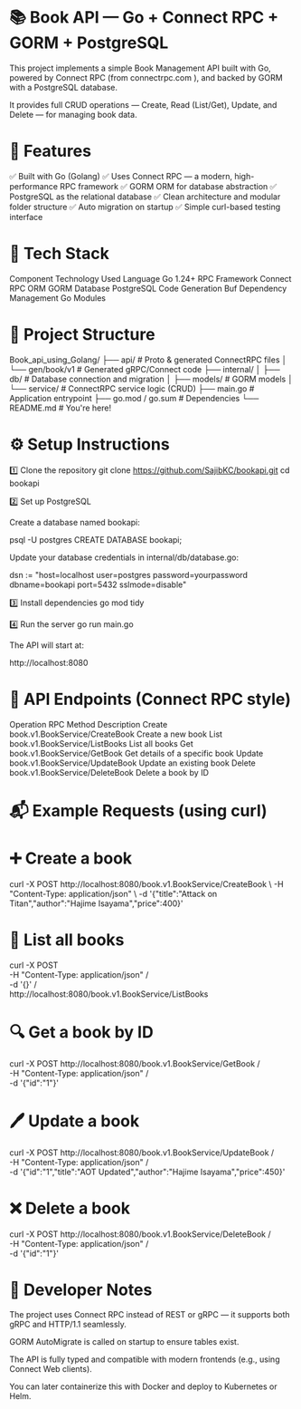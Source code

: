 # 📚 Book API — Go + Connect RPC + GORM + PostgreSQL

This project implements a simple Book Management API built with Go, powered by Connect RPC (from connectrpc.com
), and backed by GORM with a PostgreSQL database.

It provides full CRUD operations — Create, Read (List/Get), Update, and Delete — for managing book data.

# 🚀 Features

✅ Built with Go (Golang)
✅ Uses Connect RPC — a modern, high-performance RPC framework
✅ GORM ORM for database abstraction
✅ PostgreSQL as the relational database
✅ Clean architecture and modular folder structure
✅ Auto migration on startup
✅ Simple curl-based testing interface

# 🧩 Tech Stack
Component	Technology Used
Language	Go 1.24+
RPC Framework	Connect RPC
ORM	GORM
Database	PostgreSQL
Code Generation	Buf
Dependency Management	Go Modules

# 📁 Project Structure
Book_api_using_Golang/
├── api/                     # Proto & generated ConnectRPC files
│   └── gen/book/v1          # Generated gRPC/Connect code
├── internal/
│   ├── db/                  # Database connection and migration
│   ├── models/              # GORM models
│   └── service/             # ConnectRPC service logic (CRUD)
├── main.go                  # Application entrypoint
├── go.mod / go.sum          # Dependencies
└── README.md                # You're here!

# ⚙️ Setup Instructions
1️⃣ Clone the repository
git clone https://github.com/SajibKC/bookapi.git
cd bookapi

2️⃣ Set up PostgreSQL

Create a database named bookapi:

psql -U postgres
CREATE DATABASE bookapi;


Update your database credentials in internal/db/database.go:

dsn := "host=localhost user=postgres password=yourpassword dbname=bookapi port=5432 sslmode=disable"

3️⃣ Install dependencies
go mod tidy

4️⃣ Run the server
go run main.go


The API will start at:

http://localhost:8080

# 🧠 API Endpoints (Connect RPC style)
Operation	RPC Method	Description
Create	book.v1.BookService/CreateBook	Create a new book
List	book.v1.BookService/ListBooks	List all books
Get	book.v1.BookService/GetBook	Get details of a specific book
Update	book.v1.BookService/UpdateBook	Update an existing book
Delete	book.v1.BookService/DeleteBook	Delete a book by ID

# 📬 Example Requests (using curl)
# ➕ Create a book
curl -X POST http://localhost:8080/book.v1.BookService/CreateBook \\
  -H "Content-Type: application/json" \\
  -d '{"title":"Attack on Titan","author":"Hajime Isayama","price":400}'

# 📖 List all books
curl -X POST \
  -H "Content-Type: application/json" /\
  -d '{}' /\
  http://localhost:8080/book.v1.BookService/ListBooks

# 🔍 Get a book by ID
curl -X POST http://localhost:8080/book.v1.BookService/GetBook /\
  -H "Content-Type: application/json" /\
  -d '{"id":"1"}'

# 🖊️ Update a book
curl -X POST http://localhost:8080/book.v1.BookService/UpdateBook /\
  -H "Content-Type: application/json" /\
  -d '{"id":"1","title":"AOT Updated","author":"Hajime Isayama","price":450}'

# ❌ Delete a book
curl -X POST http://localhost:8080/book.v1.BookService/DeleteBook /\
  -H "Content-Type: application/json" /\
  -d '{"id":"1"}'

# 🧰 Developer Notes

The project uses Connect RPC instead of REST or gRPC — it supports both gRPC and HTTP/1.1 seamlessly.

GORM AutoMigrate is called on startup to ensure tables exist.

The API is fully typed and compatible with modern frontends (e.g., using Connect Web clients).

You can later containerize this with Docker and deploy to Kubernetes or Helm.
